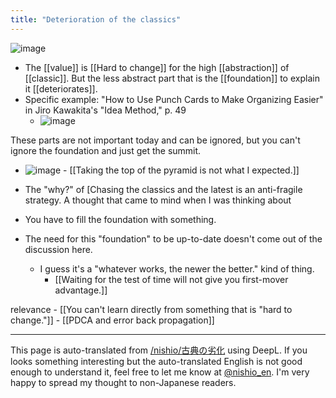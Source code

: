 ```yaml
---
title: "Deterioration of the classics"
---
```


![image](https://gyazo.com/c51fcb86be917173c3146e2aa3910abb/thumb/1000)
- The [[value]] is [[Hard to change]] for the high [[abstraction]] of [[classic]].
But the less abstract part that is the [[foundation]] to explain it [[deteriorates]].
- Specific example: "How to Use Punch Cards to Make Organizing Easier" in Jiro Kawakita's "Idea Method," p. 49
    - ![image](https://gyazo.com/0b8edc5eea548b3d457644f7c83fd09d/thumb/1000)

These parts are not important today and can be ignored, but you can't ignore the foundation and just get the summit.
- ![image](https://gyazo.com/1d5576b8af890e8aa871a39267bb3b94/thumb/1000)
        - [[Taking the top of the pyramid is not what I expected.]]

- The "why?" of [Chasing the classics and the latest is an anti-fragile strategy. A thought that came to mind when I was thinking about
- You have to fill the foundation with something.
- The need for this "foundation" to be up-to-date doesn't come out of the discussion here.
    - I guess it's a "whatever works, the newer the better." kind of thing.
        - [[Waiting for the test of time will not give you first-mover advantage.]]

relevance
    - [[You can't learn directly from something that is "hard to change."]]
    - [[PDCA and error back propagation]]

---
This page is auto-translated from [/nishio/古典の劣化](https://scrapbox.io/nishio/古典の劣化) using DeepL. If you looks something interesting but the auto-translated English is not good enough to understand it, feel free to let me know at [@nishio_en](https://twitter.com/nishio_en). I'm very happy to spread my thought to non-Japanese readers.